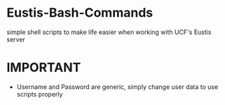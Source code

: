 # Eustis-Bash-Commands
simple shell scripts to make life easier when working with UCF's Eustis server

# IMPORTANT
* Username and Password are generic, simply change user data to use scripts properly
